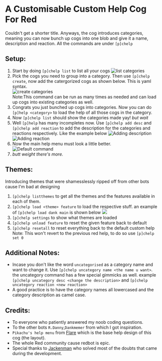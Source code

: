 # A Customisable Custom Help Cog For Red 
Couldn't get a shorter title. Anyways, the cog introduces categories, meaning you can now bunch up cogs into one blob and give it a name, description and reaction.
All the commands are under `[p]chelp`

## Setup:
1. Start by doing `[p]chelp list` to list all your cogs
![list categories](https://i.imgur.com/tsn6Rnx.png=30x5)  
2. Pick the cogs you need to group into a category. Then use `[p]chelp create`, now add the catergorized cogs as shown below. This is yaml syntax.  
![create categories](https://imgur.com/8XDvrHH.png=30x5)  
Note:This command can be run as many times as needed and can load up cogs into existing categories as well.
3. Congrats you just bunched up cogs into categories. Now you can do `[p]help <category>` to load the help of all those cogs in the category. 
4. Now `[p]chelp list` should show the categories made yay! *but wait*
5. Well `[p]help` has many incompletes now. Use `[p]chelp add desc` and `[p]chelp add reaction` to add the description for the categories and reactions respectively. Like the example below
![Adding description](https://imgur.com/ddAgIQe.png)
![Adding reaction](https://imgur.com/ieovfQv.png)
6. Now the main help menu must look a little better.  
![Default command](https://imgur.com/8Q35GoC.png)
7. *butt weight there's more.*

## Themes:
Introducing themes that were shamesslessly ripped off from other bots cause I'm bad at designing
1. `[p]chelp listthemes` to get all the themes and the features available in each of them.
2. `[p]chelp load <theme> feature` to load the respective stuff. an example of `[p]chelp load dank main` is shown below 
![](https://imgur.com/Fr1SS37.png)
3. `[p]chelp settings` to show what themes are loaded
4. `[p]chelp unload feature` to reset the given feature back to default
5. `[p]chelp resetall` to reset everything back to the default custom help
Note: This won't revert to the previous red help, to do so use `[p]chelp set 0`
## Additional Notes:
- Incase you don't like the word `uncategorised` as a category name and want to change it. Use `[p]chelp uncategory name <the name u want>`. the uncategory command has a few special gimmicks as well. example `[p]chelp uncategory desc <change the description>` and `[p]chelp uncategory reaction <new reaction>`
- A good practice is to have the category names all lowercased and the category description as camel case.

## Credits:
- To everyone who patiently answered my noob coding questions.
- To the other bots `R.Danny`,`Dankmemer` from which I got inspiration.
- `Pikachu's help menu` from [Flare](https://github.com/flaree/) which is the base help design of this cog (the layout).
- The whole Red community cause redbot is epic.
- Special thanks to [Jackenman](https://github.com/jack1142) who solved most of the doubts that came during the development.
